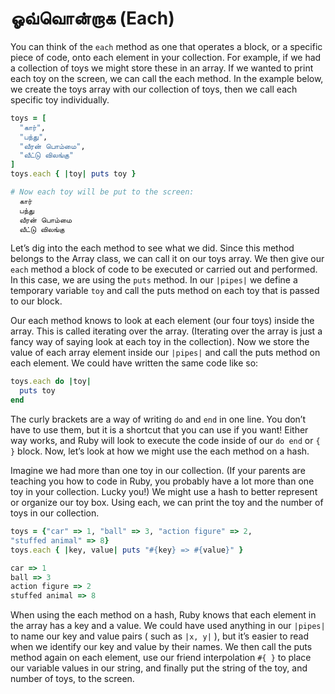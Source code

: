 ஓவ்வொன்றாக (Each)
==

You can think of the `each` method as one that operates a block, or a specific piece of code, onto each element in your collection. For example, if we had a collection of toys we might store these in an array. If we wanted to print each toy on the screen, we can call the each method. In the example below, we create the toys array with our collection of toys, then we call each specific toy individually.

```ruby
toys = [
  "கார்",
  "பந்து",
  "வீரன் பொம்மை",
  "வீட்டு விலங்கு"
]
toys.each { |toy| puts toy }

# Now each toy will be put to the screen:
  கார்
  பந்து
  வீரன் பொம்மை
  வீட்டு விலங்கு
```

Let’s dig into the each method to see what we did. Since this method belongs to the Array class, we can call it on our toys array. We then give our `each` method a block of code to be executed or carried out and performed. In this case, we are using the `puts` method. In our `|pipes|` we define a temporary variable `toy` and call the puts method on each toy that is passed to our block.

Our each method knows to look at each element (our four toys) inside the array. This is called iterating over the array. (Iterating over the array is just a fancy way of saying look at each toy in the collection). Now we store the value of each array element inside our `|pipes|` and call the puts method on each element. We could have written the same code like so:

```ruby
toys.each do |toy|
  puts toy
end
```

The curly brackets are a way of writing `do` and `end` in one line. You don’t have to use them, but it is a shortcut that you can use if you want! Either way works, and Ruby will look to execute the code inside of our `do end` or `{ }` block. Now, let’s look at how we might use the each method on a hash.

Imagine we had more than one toy in our collection. (If your parents are teaching you how to code in Ruby, you probably have a lot more than one toy in your collection. Lucky you!) We might use a hash to better represent or organize our toy box. Using each, we can print the toy and the number of toys in our collection.

```ruby
toys = {"car" => 1, "ball" => 3, "action figure" => 2,
"stuffed animal" => 8}
toys.each { |key, value| puts "#{key} => #{value}" }

car => 1
ball => 3
action figure => 2
stuffed animal => 8
```

When using the each method on a hash, Ruby knows that each element in the array has a key and a value. We could have used anything in our `|pipes|` to name our key and value pairs ( such as `|x, y|` ), but it’s easier to read when we identify our key and value by their names. We then call the puts method again on each element, use our friend interpolation `#{ }` to place our variable values in our string, and finally put the string of the toy, and number of toys, to the screen.

<div style="height:30px;"></div>
